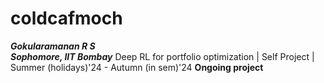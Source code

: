 # coldcafmoch
_**Gokularamanan R S <br> Sophomore, IIT Bombay**_
Deep RL for portfolio optimization | Self Project | Summer (holidays)'24 - Autumn (in sem)'24
**Ongoing project** 
